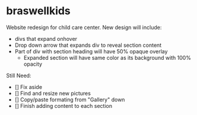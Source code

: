 # braswellkids
Website redesign for child care center. New design will include: 
- divs that expand onhover
- Drop down arrow that expands div to reveal section content
- Part of div with section heading will have 50% opaque overlay
  - Expanded section will have same color as its background with 100% opacity
  
 Still Need:
 - [] Fix aside
 - [] Find and resize new pictures
 - [] Copy/paste formating from "Gallery" down
 - [] Finish adding content to each section
 
